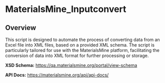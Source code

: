 # MaterialsMine_Inputconvert

## Overview
This script is designed to automate the process of converting data from an Excel file into XML files, based on a provided XML schema. 
The script is particularly tailored for use with the MaterialsMine platform, facilitating the conversion of data into XML format for further processing or storage.

**XSD Schema:** https://qa.materialsmine.org/portal/view-schema

**API Docs:** https://materialsmine.org/api/api-docs/




  
